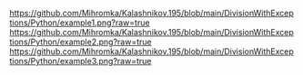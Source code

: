 https://github.com/Mihromka/Kalashnikov.195/blob/main/DivisionWithExceptions/Python/example1.png?raw=true
https://github.com/Mihromka/Kalashnikov.195/blob/main/DivisionWithExceptions/Python/example2.png?raw=true
https://github.com/Mihromka/Kalashnikov.195/blob/main/DivisionWithExceptions/Python/example3.png?raw=true
